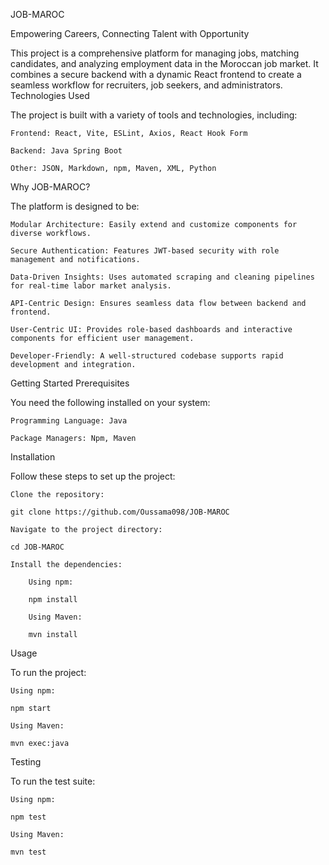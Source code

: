 JOB-MAROC

Empowering Careers, Connecting Talent with Opportunity

This project is a comprehensive platform for managing jobs, matching candidates, and analyzing employment data in the Moroccan job market. It combines a secure backend with a dynamic React frontend to create a seamless workflow for recruiters, job seekers, and administrators.
Technologies Used

The project is built with a variety of tools and technologies, including:

    Frontend: React, Vite, ESLint, Axios, React Hook Form

    Backend: Java Spring Boot

    Other: JSON, Markdown, npm, Maven, XML, Python

Why JOB-MAROC?

The platform is designed to be:

    Modular Architecture: Easily extend and customize components for diverse workflows.

    Secure Authentication: Features JWT-based security with role management and notifications.

    Data-Driven Insights: Uses automated scraping and cleaning pipelines for real-time labor market analysis.

    API-Centric Design: Ensures seamless data flow between backend and frontend.

    User-Centric UI: Provides role-based dashboards and interactive components for efficient user management.

    Developer-Friendly: A well-structured codebase supports rapid development and integration.

Getting Started
Prerequisites

You need the following installed on your system:

    Programming Language: Java

    Package Managers: Npm, Maven

Installation

Follow these steps to set up the project:

    Clone the repository:

    git clone https://github.com/Oussama098/JOB-MAROC

    Navigate to the project directory:

    cd JOB-MAROC

    Install the dependencies:

        Using npm:

        npm install

        Using Maven:

        mvn install

Usage

To run the project:

    Using npm:

    npm start

    Using Maven:

    mvn exec:java

Testing

To run the test suite:

    Using npm:

    npm test

    Using Maven:

    mvn test
